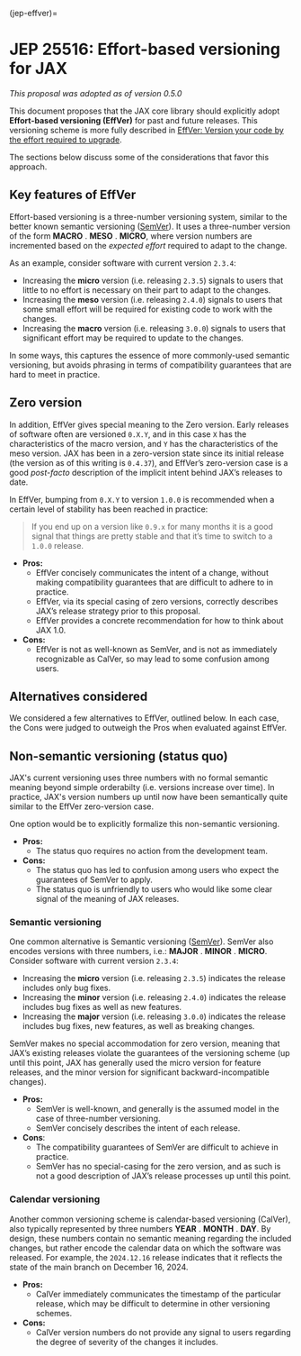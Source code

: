 (jep-effver)=
# JEP 25516: Effort-based versioning for JAX

*This proposal was adopted as of version 0.5.0*

This document proposes that the JAX core library should explicitly adopt
**Effort-based versioning (EffVer)** for past and future releases.
This versioning scheme is more fully described in
[EffVer: Version your code by the effort required to upgrade](https://jacobtomlinson.dev/effver/). 

The sections below discuss some of the considerations that favor this approach.

## Key features of EffVer
Effort-based versioning is a three-number versioning system, similar to the better
known semantic versioning ([SemVer](https://semver.org/)).
It uses a three-number version of the form **MACRO** . **MESO** . **MICRO**,
where version numbers are incremented based on the *expected effort*
required to adapt to the change.

As an example, consider software with current version `2.3.4`:

- Increasing the **micro** version (i.e. releasing `2.3.5`) signals to users that
  little to no effort is necessary on their part to adapt to the changes.
- Increasing the **meso** version (i.e. releasing `2.4.0`) signals to users that
  some small effort will be required for existing code to work with the changes.
- Increasing the **macro** version (i.e. releasing `3.0.0`) signals to users that
  significant effort may be required to update to the changes.

In some ways, this captures the essence of more commonly-used semantic versioning,
but avoids phrasing in terms of compatibility guarantees that are hard to meet
in practice.

## Zero version
In addition, EffVer gives special meaning to the Zero version. Early releases of
software often are versioned `0.X.Y`, and in this case `X` has the characteristics
of the macro version, and `Y` has the characteristics of the meso version.
JAX has been in a zero-version state since its initial release (the version as of
this writing is `0.4.37`), and EffVer’s zero-version case is a good *post-facto*
description of the implicit intent behind JAX’s releases to date.

In EffVer, bumping from `0.X.Y` to version `1.0.0` is recommended when a certain
level of stability has been reached in practice:

> If you end up on a version like `0.9.x` for many months it is a good signal that
> things are pretty stable and that it’s time to switch to a `1.0.0` release.

- **Pros:**
  - EffVer concisely communicates the intent of a change, without making
    compatibility guarantees that are difficult to adhere to in practice.
  - EffVer, via its special casing of zero versions, correctly describes JAX’s
    release strategy prior to this proposal.
  - EffVer provides a concrete recommendation for how to think about JAX 1.0.
- **Cons:**
  - EffVer is not as well-known as SemVer, and is not as immediately recognizable
    as CalVer, so may lead to some confusion among users.

## Alternatives considered

We considered a few alternatives to EffVer, outlined below. In each case, the
Cons were judged to outweigh the Pros when evaluated against EffVer.

## Non-semantic versioning (status quo)
JAX's current versioning uses three numbers with no formal semantic meaning
beyond simple orderabilty (i.e. versions increase over time).
In practice, JAX's version numbers up until now have been semantically quite
similar to the EffVer zero-version case.

One option would be to explicitly formalize this non-semantic versioning.

- **Pros:**
  - The status quo requires no action from the development team.
- **Cons:**
  - The status quo has led to confusion among users who expect the
    guarantees of SemVer to apply.
  - The status quo is unfriendly to users who would like some clear
    signal of the meaning of JAX releases.

### Semantic versioning
One common alternative is Semantic versioning ([SemVer](https://semver.org/)).
SemVer also encodes versions with three numbers, i.e.: **MAJOR** . **MINOR** . **MICRO**.
Consider software with current version `2.3.4`:

- Increasing the **micro** version (i.e. releasing `2.3.5`) indicates the release
  includes only bug fixes.
- Increasing the **minor** version (i.e. releasing `2.4.0`) indicates the release
  includes bug fixes as well as new features.
- Increasing the **major** version (i.e. releasing `3.0.0`) indicates the release
  includes bug fixes, new features, as well as breaking changes.

SemVer makes no special accommodation for zero version, meaning that JAX’s existing
releases violate the guarantees of the versioning scheme (up until this point, JAX
has generally used the micro version for feature releases, and the minor version
for significant backward-incompatible changes).

- **Pros:**
  - SemVer is well-known, and generally is the assumed model in the case of
    three-number versioning.
  - SemVer concisely describes the intent of each release.
- **Cons**:
  - The compatibility guarantees of SemVer are difficult to achieve in practice.
  - SemVer has no special-casing for the zero version, and as such is not a good
    description of JAX’s release processes up until this point.

### Calendar versioning
Another common versioning scheme is calendar-based versioning (CalVer), also typically
represented by three numbers **YEAR** . **MONTH** . **DAY**. By design, these numbers
contain no semantic meaning regarding the included changes, but rather encode the
calendar data on which the software was released. For example, the `2024.12.16` release
indicates that it reflects the state of the main branch on December 16, 2024.

- **Pros:**
  - CalVer immediately communicates the timestamp of the particular release, which
    may be difficult to determine in other versioning schemes.
- **Cons:**
  - CalVer version numbers do not provide any signal to users regarding the degree
    of severity of the changes it includes.
